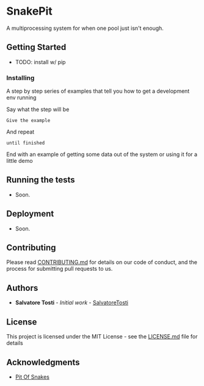 # SnakePit

A multiprocessing system for when one pool just isn't enough.

## Getting Started

* TODO: install w/ pip

### Installing

A step by step series of examples that tell you how to get a development env running

Say what the step will be

```
Give the example
```

And repeat

```
until finished
```

End with an example of getting some data out of the system or using it for a little demo

## Running the tests

* Soon.

## Deployment

* Soon.

## Contributing

Please read [CONTRIBUTING.md](https://gist.github.com/PurpleBooth/b24679402957c63ec426) for details on our code of conduct, and the process for submitting pull requests to us.

## Authors

* **Salvatore Tosti** - *Initial work* - [SalvatoreTosti](https://github.com/SalvatoreTosti)

## License

This project is licensed under the MIT License - see the [LICENSE.md](LICENSE.md) file for details

## Acknowledgments

* [Pit Of Snakes](https://www.youtube.com/watch?v=B_cNbuH33B4)
